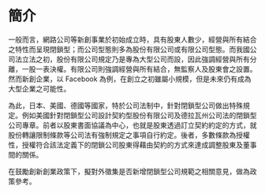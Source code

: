 # 簡介

一般而言，網路公司等新創事業於初始成立時，具有股東人數少，經營與所有結合之特性而呈現閉鎖型；而公司型態則多為股份有限公司或有限公司型態。而我國公司法立法之初，股份有限公司規定乃是專為大型公司而設，因此強調經營與所有分離，一股一表決權。有限公司則強調經營與所有結合，無監察人及股東會之設置。然而新創企業，以 Facebook 為例，在創立之初雖屬小規模，但是未來仍有成為大型企業之可能性。

為此，日本、美國、德國等國家，特於公司法制中，針對閉鎖型公司做出特殊規定。例如美國針對閉鎖型公司設計契約型股份有限公司及德拉瓦州公司法的閉鎖型公司專章。前者以股東書面協議為中心，也就是股東透過訂立契約約定的方式，就股份轉讓限制條款等公司法有強制規定之事項自行約定。後者，多數條款為授權性，授權符合該法定義下的閉鎖公司股東得藉由契約的方式來達成調整股東及董事間的關係。

在鼓勵創新創業政策下，擬對外徵集是否新增閉鎖型公司規範之相關意見，做為政策參考。
